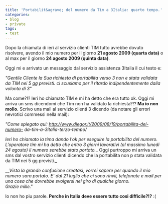 ```yaml
---
title: 'Portabilit&agrave; del numero da Tim a 3Italia: quarto tempo.'
categories:
- blog
- private
tags:
- test
---
```

Dopo la chiamata di ieri al servizio clienti TIM tutto avrebbe dovuto
risolvere, avendo il mio numero per il giorno **21 agosto 2009 (quarta data)**
o al max per il giorno **24 agosto 2009 (quinta data)**.

Oggi mi e arrivato un messaggio dal servizio assistenza 3Italia il cui testo
e:

_"Gentile Cliente la Sua richiesta di portabilita verso 3 non e stata validata
da TIM nei 5 gg previsti. ci scusiamo per il ritardo indipendentemente dalla
volonta di 3"_

Ma come?!? Ieri ho chiamato TIM e mi ha detto che era tutto ok. Oggi mi arriva
un sms dicendomi che Tim non ha validato la richiesta?!? **Ma io non mollo.**
Scrivo una mail al servizio clienti 3 dicendo (da notare gli errori nevrotici
commessi nella mail):

_"Come spiegato qui: http://www.diegor.it/2009/08/19/portabilita-del-numero-
da-tim-a-3italia-terzo-tempo/_

_Ieri ho chiamato la tima dando l'ok per eseguire la portabilita del numero.
L'operatore tim mi ha detto che entro 3 giorni lavorativi (al massimo lunedi
24 agosto) il numero sarebbe stato portato.__ Oggi purtroppo mi arriva un sms
dal vostro servizio clienti dicendo che la portabilita non p stata validata da
TIM nei 5 gg previsti._

___Vista la grande confusione creatasi, vorrei sapere per quando il mio numero
sara portato. E' dal 21 luglio che ci sono rinvii, telefonate e mail per una
cosa che dovrebbe svolgersi nel giro di qualche giorno.  
Grazie mille."_

Io non ho piu parole. **Perche in Italia deve essere tutto cosi difficile?!?**
:(  

